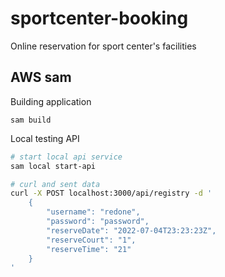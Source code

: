 # sportcenter-booking
Online reservation for sport center's facilities

## AWS sam
Building application
```
sam build
``` 
Local testing API
```bash
# start local api service
sam local start-api

# curl and sent data
curl -X POST localhost:3000/api/registry -d '
    {
        "username": "redone", 
        "password": "password", 
        "reserveDate": "2022-07-04T23:23:23Z", 
        "reserveCourt": "1", 
        "reserveTime": "21"
    }
'
```
